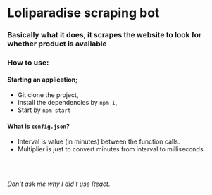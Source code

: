 # Loliparadise scraping bot 
### Basically what it does, it scrapes the website to look for whether product is available

<h3 id="how_to_use"> How to use: </h3>

#### Starting an application;

- Git clone the project,
- Install the dependencies by `npm i`,
- Start by `npm start`

#### What is `config.json`?

- Interval is value (in minutes) between the function calls. 
- Multiplier is just to convert minutes from interval to milliseconds.

<br>
<br>

<em> Don't ask me why I did't use React. </em>